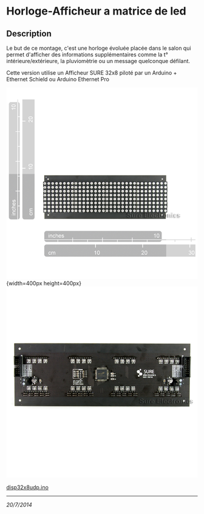 Horloge-Afficheur a matrice de led
===================================

Description
-----------

Le but de ce montage, c'est une horloge évoluée placée dans le salon qui permet d'afficher des informations supplémentaires comme la t° intérieure/extérieure, la pluviomètrie ou un message quelconque défilant.

Cette version utilise un  Afficheur SURE 32x8 piloté par un Arduino + Ethernet Schield ou Arduino Ethernet Pro

![](images/DE-DP13212_2_b.jpg){width=400px height=400px}
![](images/DE-DP13212_4_b.jpg)


[disp32x8udp.ino](src/disp32x8udp.ino)



---
*20/7/2014*
